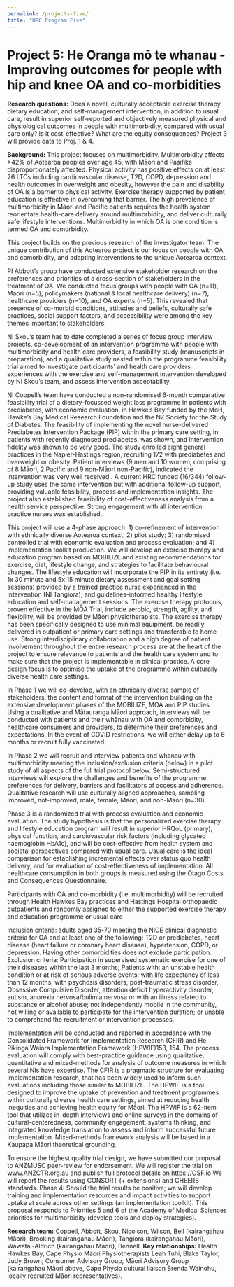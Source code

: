 ```yaml
---
permalink: /projects-five/
title: "HRC Program Five"
---
```


# Project 5: He Oranga mō te whanau - Improving outcomes for people with hip and knee OA and co-morbidities

**Research questions:** Does a novel, culturally acceptable exercise therapy, dietary education, and self-management intervention, in addition to usual care, result in superior self-reported and objectively measured physical and physiological outcomes in people with multimorbidity, compared with usual care only? Is it cost-effective? What are the equity consequences? Project 3 will provide data to Proj. 1 & 4.

**Background:** This project focuses on multimorbidity. Multimorbidity affects >42% of Aotearoa peoples over age 45, with Māori and Pasifika disproportionately affected. Physical activity has positive effects on at least 26 LTCs including cardiovascular disease, T2D, COPD, depression and health outcomes in overweight and obesity, however the pain and disability of OA is a barrier to physical activity. Exercise therapy supported by patient education is effective in overcoming that barrier. The high prevalence of multimorbidity in Māori and Pacific patients requires the health system reorientate health-care delivery around multimorbidity, and deliver culturally safe lifestyle interventions.
Multimorbidity in which OA is one condition is termed OA and comorbidity. 

This project builds on the previous research of the investigator team. The unique contribution of this Aotearoa project is our focus on people with OA and comorbidity, and adapting interventions to the unique Aotearoa context. 

PI Abbott’s group have conducted extensive stakeholder research on the preferences and priorities of a cross-section of stakeholders in the treatment of OA. We conducted focus groups with people with OA (n=11), Māori (n=5), policymakers (national & local healthcare delivery) (n=7), healthcare providers (n=10), and OA experts (n=5). This revealed that presence of co-morbid conditions, attitudes and beliefs, culturally safe practices, social support factors, and accessibility were among the key themes important to stakeholders.

NI Skou’s team has to date completed a series of focus group interview projects, co-development of an intervention programme with people with multimorbidity and health care providers, a feasibility study (manuscripts in preparation), and a qualitative study nested within the programme feasibility trial aimed to investigate participants’ and health care providers experiences with the exercise and self-management intervention developed by NI Skou’s team, and assess intervention acceptability.

NI Coppell’s team have conducted a non-randomised 6-month comparative feasibility trial of a dietary-focussed weight loss programme in patients with prediabetes, with economic evaluation, in Hawke’s Bay funded by the MoH, Hawke’s Bay Medical Research Foundation and the NZ Society for the Study of Diabetes. The feasibility of implementing the novel nurse-delivered Prediabetes Intervention Package (PIP) within the primary care setting, in patients with recently diagnosed prediabetes, was shown, and intervention fidelity was shown to be very good. The study enrolled eight general practices in the Napier-Hastings region, recruiting 172 with prediabetes and overweight or obesity. Patient interviews (9 men and 10 women, comprising of 8 Māori, 2 Pacific and 9 non-Māori non-Pacific), indicated the intervention was very well received . A current HRC funded (16/344) follow-up study uses the same intervention but with additional follow-up support, providing valuable feasibility, process and implementation insights. The project also established feasibility of cost-effectiveness analysis from a health service perspective. Strong engagement with all intervention practice nurses was established. 

This project will use a 4-phase approach: 1) co-refinement of intervention with ethnically diverse Aotearoa context; 2) pilot study; 3) randomised controlled trial with economic evaluation and process evaluation; and 4) implementation toolkit production. We will develop an exercise therapy and education program based on MOBILIZE and existing recommendations for exercise, diet, lifestyle change, and strategies to facilitate behavioural changes. The lifestyle education will incorporate the PIP in its entirety (i.e. 1x 30 minute and 5x 15 minute dietary assessment and goal setting sessions) provided by a trained practice nurse experienced in the intervention (NI Tangiora), and guidelines-informed healthy lifestyle education and self-management sessions. The exercise therapy protocols, proven effective in the MOA Trial, include aerobic, strength, agility, and flexibility, will be provided by Māori physiotherapists. The exercise therapy has been specifically designed to use minimal equipment, be readily delivered in outpatient or primary care settings and transferable to home use. Strong interdisciplinary collaboration and a high degree of patient involvement throughout the entire research process are at the heart of the project to ensure relevance to patients and the health care system and to make sure that the project is implementable in clinical practice. A core design focus is to optimise the uptake of the programme within culturally diverse health care settings. 

In Phase 1 we will co-develop, with an ethnically diverse sample of stakeholders, the content and format of the intervention building on the extensive development phases of the MOBILIZE, MOA and PIP studies. Using a qualitative and Mātauranga Māori approach, interviews will be conducted with patients and their whānau with OA and comorbidity, healthcare consumers and providers, to determine their preferences and expectations. In the event of COVID restrictions, we will either delay up to 6 months or recruit fully vaccinated.

In Phase 2 we will recruit and interview patients and whānau with multimorbidity meeting the inclusion/exclusion criteria (below) in a pilot study of all aspects of the full trial protocol below. Semi-structured interviews will explore the challenges and benefits of the programme, preferences for delivery, barriers and facilitators of access and adherence. Qualitative research will use culturally aligned approaches, sampling improved, not-improved, male, female, Māori, and non-Māori (n=30). 

Phase 3 is a randomized trial with process evaluation and economic evaluation. The study hypothesis is that the personalized exercise therapy and lifestyle education program will result in superior HRQoL (primary), physical function, and cardiovascular risk factors (including glycated haemoglobin HbA1c), and will be cost-effective from health system and societal perspectives compared with usual care. Usual care is the ideal comparison for establishing incremental effects over status quo health delivery, and for evaluation of cost-effectiveness of implementation. All healthcare consumption in both groups is measured using the Otago Costs and Consequences Questionnaire.

Participants with OA and co-morbidity (i.e. multimorbidity) will be recruited through Health Hawkes Bay practices and Hastings Hospital orthopaedic outpatients and randomly assigned to either the supported exercise therapy and education programme or usual care 

Inclusion criteria: adults aged 35-70 meeting the NICE clinical diagnostic criteria for OA and at least one of the following: T2D or prediabetes, heart disease (heart failure or coronary heart disease), hypertension, COPD, or depression. Having other comorbidities does not exclude participation.
Exclusion criteria: Participation in supervised systematic exercise for one of their diseases within the last 3 months; Patients with: an unstable health condition or at risk of serious adverse events; with life expectancy of less than 12 months; with psychosis disorders, post-traumatic stress disorder, Obsessive Compulsive Disorder, attention deficit hyperactivity disorder, autism, anorexia nervosa/bulimia nervosa or with an illness related to substance or alcohol abuse; not independently mobile in the community, not willing or available to participate for the intervention duration; or unable to comprehend the recruitment or intervention processes.

Implementation will be conducted and reported in accordance with the Consolidated Framework for Implementation Research (CFIR) and He Pikinga Waiora Implementation Framework (HPWIF)153, 154. The process evaluation will comply with best-practice guidance using qualitative, quantitative and mixed-methods for analysis of outcome measures in which several NIs have expertise. The CFIR is a pragmatic structure for evaluating implementation research, that has been widely used to inform such evaluations including those similar to MOBILIZE. The HPWIF is a tool designed to improve the uptake of prevention and treatment programmes within culturally diverse health care settings, aimed at reducing health inequities and achieving health equity for Māori. The HPWIF is a 62-item tool that utilizes in-depth interviews and online surveys in the domains of cultural-centeredness, community engagement, systems thinking, and integrated knowledge translation to assess and inform successful future implementation. Mixed-methods framework analysis will be based in a Kaupapa Māori theoretical grounding.

To ensure the highest quality trial design, we have submitted our proposal to ANZMUSC peer-review for endorsement. We will register the trial on www.ANZCTR.org.au and publish full protocol details on  https://OSF.io  We will report the results using CONSORT (+ extensions) and CHEERS standards. 
Phase 4: Should the trial results be positive; we will develop training and implementation resources and impact activities to support uptake at scale across other settings (an implementation toolkit). This proposal responds to Priorities 5 and 6 of the Academy of Medical Sciences priorities for multimorbidity (develop tools and deploy strategies). 

**Research team:** Coppell, Abbott, Skou, Nicolson, Wilson, Bell (kairangahau Māori), Brooking (kairangahau Māori), Tangiora (kairangahau Māori), Wawatai-Aldrich (kairangahau Māori), Bennell. 
**Key relationships:** Health Hawkes Bay, Cape Physio Māori Physiotherapists Leah Tuhi, Blake Taylor, Judy Brown; Consumer Advisory Group, Māori Advisory Group (kairangahau Māori above, Cape Physio cultural liaison Brenda Wainohu, locally recruited Māori representatives).
